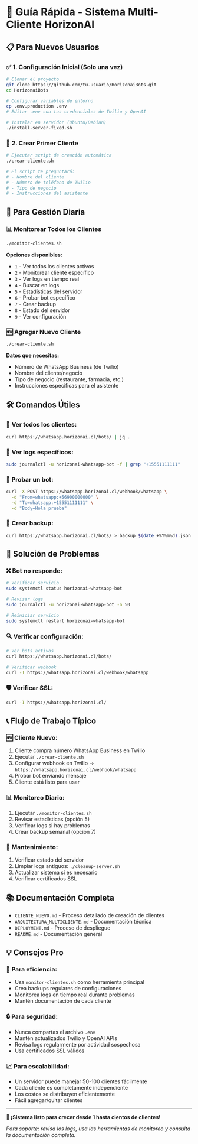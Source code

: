 # 🚀 Guía Rápida - Sistema Multi-Cliente HorizonAI

## 📋 **Para Nuevos Usuarios**

### ✅ **1. Configuración Inicial (Solo una vez)**

```bash
# Clonar el proyecto
git clone https://github.com/tu-usuario/HorizonaiBots.git
cd HorizonaiBots

# Configurar variables de entorno
cp .env.production .env
# Editar .env con tus credenciales de Twilio y OpenAI

# Instalar en servidor (Ubuntu/Debian)
./install-server-fixed.sh
```

### 🤖 **2. Crear Primer Cliente**

```bash
# Ejecutar script de creación automática
./crear-cliente.sh

# El script te preguntará:
# - Nombre del cliente
# - Número de teléfono de Twilio
# - Tipo de negocio
# - Instrucciones del asistente
```

## 👥 **Para Gestión Diaria**

### 📊 **Monitorear Todos los Clientes**

```bash
./monitor-clientes.sh
```

**Opciones disponibles:**
- `1` - Ver todos los clientes activos
- `2` - Monitorear cliente específico  
- `3` - Ver logs en tiempo real
- `4` - Buscar en logs
- `5` - Estadísticas del servidor
- `6` - Probar bot específico
- `7` - Crear backup
- `8` - Estado del servidor
- `9` - Ver configuración

### 🆕 **Agregar Nuevo Cliente**

```bash
./crear-cliente.sh
```

**Datos que necesitas:**
- Número de WhatsApp Business (de Twilio)
- Nombre del cliente/negocio
- Tipo de negocio (restaurante, farmacia, etc.)
- Instrucciones específicas para el asistente

## 🛠️ **Comandos Útiles**

### 📱 **Ver todos los clientes:**
```bash
curl https://whatsapp.horizonai.cl/bots/ | jq .
```

### 📜 **Ver logs específicos:**
```bash
sudo journalctl -u horizonai-whatsapp-bot -f | grep "+15551111111"
```

### 🧪 **Probar un bot:**
```bash
curl -X POST https://whatsapp.horizonai.cl/webhook/whatsapp \
  -d "From=whatsapp:+56900000000" \
  -d "To=whatsapp:+15551111111" \
  -d "Body=Hola prueba"
```

### 💾 **Crear backup:**
```bash
curl https://whatsapp.horizonai.cl/bots/ > backup_$(date +%Y%m%d).json
```

## 🔧 **Solución de Problemas**

### ❌ **Bot no responde:**
```bash
# Verificar servicio
sudo systemctl status horizonai-whatsapp-bot

# Revisar logs
sudo journalctl -u horizonai-whatsapp-bot -n 50

# Reiniciar servicio
sudo systemctl restart horizonai-whatsapp-bot
```

### 🔍 **Verificar configuración:**
```bash
# Ver bots activos
curl https://whatsapp.horizonai.cl/bots/

# Verificar webhook
curl -I https://whatsapp.horizonai.cl/webhook/whatsapp
```

### 🛡️ **Verificar SSL:**
```bash
curl -I https://whatsapp.horizonai.cl/
```

## 📞 **Flujo de Trabajo Típico**

### 🆕 **Cliente Nuevo:**
1. Cliente compra número WhatsApp Business en Twilio
2. Ejecutar `./crear-cliente.sh`
3. Configurar webhook en Twilio → `https://whatsapp.horizonai.cl/webhook/whatsapp`
4. Probar bot enviando mensaje
5. Cliente está listo para usar

### 📊 **Monitoreo Diario:**
1. Ejecutar `./monitor-clientes.sh`
2. Revisar estadísticas (opción 5)
3. Verificar logs si hay problemas
4. Crear backup semanal (opción 7)

### 🔧 **Mantenimiento:**
1. Verificar estado del servidor
2. Limpiar logs antiguos: `./cleanup-server.sh`
3. Actualizar sistema si es necesario
4. Verificar certificados SSL

## 📚 **Documentación Completa**

- `CLIENTE_NUEVO.md` - Proceso detallado de creación de clientes
- `ARQUITECTURA_MULTICLIENTE.md` - Documentación técnica
- `DEPLOYMENT.md` - Proceso de despliegue
- `README.md` - Documentación general

## 💡 **Consejos Pro**

### 🎯 **Para eficiencia:**
- Usa `monitor-clientes.sh` como herramienta principal
- Crea backups regulares de configuraciones
- Monitorea logs en tiempo real durante problemas
- Mantén documentación de cada cliente

### 🔒 **Para seguridad:**
- Nunca compartas el archivo `.env`
- Mantén actualizados Twilio y OpenAI APIs
- Revisa logs regularmente por actividad sospechosa
- Usa certificados SSL válidos

### 📈 **Para escalabilidad:**
- Un servidor puede manejar 50-100 clientes fácilmente
- Cada cliente es completamente independiente
- Los costos se distribuyen eficientemente
- Fácil agregar/quitar clientes

---

**🎉 ¡Sistema listo para crecer desde 1 hasta cientos de clientes!**

*Para soporte: revisa los logs, usa las herramientas de monitoreo y consulta la documentación completa.*